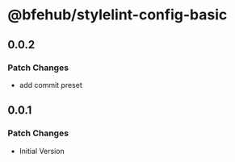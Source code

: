 # @bfehub/stylelint-config-basic

## 0.0.2

### Patch Changes

- add commit preset

## 0.0.1

### Patch Changes

- Initial Version
